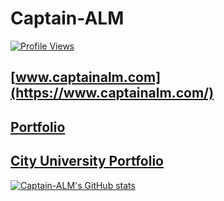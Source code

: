 # Captain-ALM

[![Profile Views](https://komarev.com/ghpvc/?username=captain-alm&label=Profile%20views&color=0e75b6&style=flat)](https://github.com/captain-alm)

## [www.captainalm.com](https://www.captainalm.com/)

## [Portfolio](https://portfolio.captainalm.com/)

## [City University Portfolio](https://cityuni.captainalm.com/)

[![Captain-ALM's GitHub stats](https://github-readme-stats.vercel.app/api?username=captain-alm&show_icons=true&theme=onedark&include_all_commits=true&hide_border=true)](https://github.com/captain-alm)
